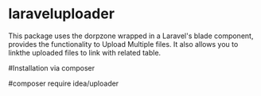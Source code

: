 # laraveluploader

This package uses the dorpzone wrapped in a Laravel's blade component, provides the functionality to Upload Multiple files.
It also allows you to linkthe uploaded files to link with related table.


#Installation via composer

#composer require idea/uploader
